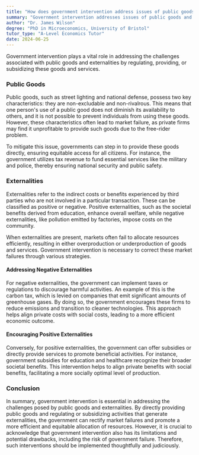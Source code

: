 ```yaml
---
title: "How does government intervention address issues of public goods and externalities?"
summary: "Government intervention addresses issues of public goods and externalities by regulating, providing, or subsidising these goods and services."
author: "Dr. James Wilson"
degree: "PhD in Microeconomics, University of Bristol"
tutor_type: "A-Level Economics Tutor"
date: 2024-06-25
---
```


Government intervention plays a vital role in addressing the challenges associated with public goods and externalities by regulating, providing, or subsidizing these goods and services.

### Public Goods

Public goods, such as street lighting and national defense, possess two key characteristics: they are non-excludable and non-rivalrous. This means that one person's use of a public good does not diminish its availability to others, and it is not possible to prevent individuals from using these goods. However, these characteristics often lead to market failure, as private firms may find it unprofitable to provide such goods due to the free-rider problem. 

To mitigate this issue, governments can step in to provide these goods directly, ensuring equitable access for all citizens. For instance, the government utilizes tax revenue to fund essential services like the military and police, thereby ensuring national security and public safety.

### Externalities

Externalities refer to the indirect costs or benefits experienced by third parties who are not involved in a particular transaction. These can be classified as positive or negative. Positive externalities, such as the societal benefits derived from education, enhance overall welfare, while negative externalities, like pollution emitted by factories, impose costs on the community. 

When externalities are present, markets often fail to allocate resources efficiently, resulting in either overproduction or underproduction of goods and services. Government intervention is necessary to correct these market failures through various strategies.

#### Addressing Negative Externalities

For negative externalities, the government can implement taxes or regulations to discourage harmful activities. An example of this is the carbon tax, which is levied on companies that emit significant amounts of greenhouse gases. By doing so, the government encourages these firms to reduce emissions and transition to cleaner technologies. This approach helps align private costs with social costs, leading to a more efficient economic outcome.

#### Encouraging Positive Externalities

Conversely, for positive externalities, the government can offer subsidies or directly provide services to promote beneficial activities. For instance, government subsidies for education and healthcare recognize their broader societal benefits. This intervention helps to align private benefits with social benefits, facilitating a more socially optimal level of production.

### Conclusion

In summary, government intervention is essential in addressing the challenges posed by public goods and externalities. By directly providing public goods and regulating or subsidizing activities that generate externalities, the government can rectify market failures and promote a more efficient and equitable allocation of resources. However, it is crucial to acknowledge that government intervention also has its limitations and potential drawbacks, including the risk of government failure. Therefore, such interventions should be implemented thoughtfully and judiciously.
    